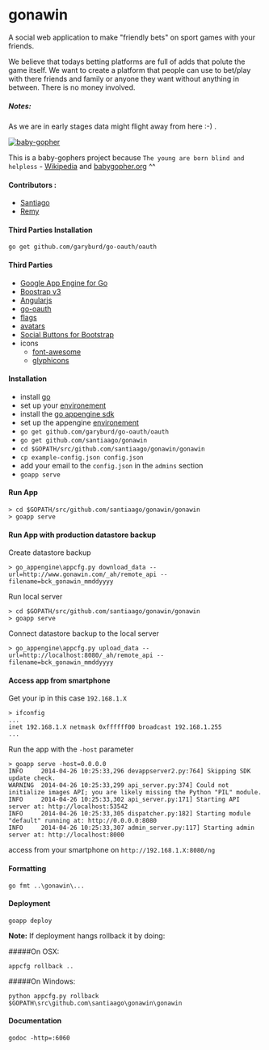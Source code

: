# gonawin

A social web application to make "friendly bets" on sport games with your friends.

We believe that todays betting platforms are full of adds that polute the game itself. We want to create a platform that people can use to bet/play with there friends and family or anyone they want without anything in between. There is no money involved.


##### Notes:

As we are in early stages data might flight away from here :-) .

[![baby-gopher](https://raw.github.com/drnic/babygopher-site/gh-pages/images/babygopher-badge.png)](http://www.babygopher.org)

This is a baby-gophers project because `The young are born blind and helpless` - [Wikipedia](http://en.wikipedia.org/wiki/Gopher_(animal)#Pocket_gopher) and [babygopher.org](http://www.babygopher.org/) ^^


#### Contributors :
* [Santiago](https://github.com/santiaago)
* [Remy](https://github.com/rjourde)

#### Third Parties Installation

    go get github.com/garyburd/go-oauth/oauth

#### Third Parties
* [Google App Engine for Go](https://developers.google.com/appengine/docs/go/)
* [Boostrap v3](http://getbootstrap.com/)
* [Angularjs](http://angularjs.org/)
* [go-oauth](http://github.com/garyburd/go-oauth)
* [flags](https://github.com/lipis/flag-icon-css)
* [avatars](https://http://www.tinygraphs.com)
* [Social Buttons for Bootstrap](http://lipis.github.io/bootstrap-social/)
* icons
  * [font-awesome](http://fortawesome.github.io/Font-Awesome/icons/)
  * [glyphicons](http://glyphicons.com/)

#### Installation

* install [go](http://golang.org/doc/install)
* set up your [environement](http://golang.org/doc/code.html)
* install the [go appengine sdk](https://developers.google.com/appengine/downloads)
* set up the appengine [environement](https://developers.google.com/appengine/docs/go/gettingstarted/devenvironment)
*   `go get github.com/garyburd/go-oauth/oauth`
*   `go get github.com/santiaago/gonawin`
*   `cd $GOPATH/src/github.com/santiaago/gonawin/gonawin`
*   `cp example-config.json config.json`
*   add your email to the `config.json` in the `admins` section
*   `goapp serve`

#### Run App

    > cd $GOPATH/src/github.com/santiaago/gonawin/gonawin
    > goapp serve

#### Run App with production datastore backup

Create datastore backup

    > go_appengine\appcfg.py download_data --url=http://www.gonawin.com/_ah/remote_api --filename=bck_gonawin_mmddyyyy

Run local server

    > cd $GOPATH/src/github.com/santiaago/gonawin/gonawin
    > goapp serve

Connect datastore backup to the local server

    > go_appengine\appcfg.py upload_data --url=http://localhost:8080/_ah/remote_api --filename=bck_gonawin_mmddyyyy

#### Access app from smartphone

Get your ip in this case `192.168.1.X`

    > ifconfig
    ...
    inet 192.168.1.X netmask 0xffffff00 broadcast 192.168.1.255
    ...

Run the app with the `-host` parameter

    > goapp serve -host=0.0.0.0
    INFO     2014-04-26 10:25:33,296 devappserver2.py:764] Skipping SDK update check.
    WARNING  2014-04-26 10:25:33,299 api_server.py:374] Could not initialize images API; you are likely missing the Python "PIL" module.
    INFO     2014-04-26 10:25:33,302 api_server.py:171] Starting API server at: http://localhost:53542
    INFO     2014-04-26 10:25:33,305 dispatcher.py:182] Starting module "default" running at: http://0.0.0.0:8080
    INFO     2014-04-26 10:25:33,307 admin_server.py:117] Starting admin server at: http://localhost:8000

access from your smartphone on `http://192.168.1.X:8080/ng`

#### Formatting

    go fmt ..\gonawin\...

#### Deployment

    goapp deploy


__Note:__ If deployment hangs rollback it by doing:

#####On OSX:

    appcfg rollback ..

#####On Windows:

    python appcfg.py rollback $GOPATH\src\github.com\santiaago\gonawin\gonawin


#### Documentation

    godoc -http=:6060
